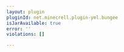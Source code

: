 ```yaml
---
layout: plugin
pluginId: net.minecrell.plugin-yml.bungee
isJarAvailable: true
error: ''
violations: []

---
```

